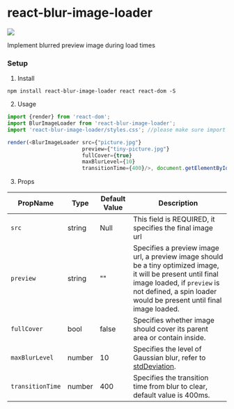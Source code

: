 # react-blur-image-loader

![](https://cdn.rawgit.com/MarkoCen/react-blur-image-loader/3cf93750/samples/1.gif)

Implement blurred preview image during load times

### Setup
1. Install
```
npm install react-blur-image-loader react react-dom -S
```
2. Usage

```javascript
import {render} from 'react-dom';
import BlurImageLoader from 'react-blur-image-loader';
import 'react-blur-image-loader/styles.css'; //please make sure import the stylesheet

render(<BlurImageLoader src={"picture.jpg"} 
                        preview={"tiny-picture.jpg"} 
                        fullCover={true}
                        maxBlurLevel={10}
                        transitionTime={400}/>, document.getElementById("root"));
```
3. Props

PropName | Type | Default Value | Description
--- | --- | --- | ---
`src` | string | Null | This field is REQUIRED, it specifies the final image url
`preview` | string | "" | Specifies a preview image url, a preview image should be a tiny optimized image, it will be present until final image loaded, if `preview` is not defined, a spin loader would be present until final image loaded.
`fullCover` | bool | false | Specifies whether image should cover its parent area or contain inside.
`maxBlurLevel` | number | 10 | Specifies the level of Gaussian blur, refer to [stdDeviation](https://developer.mozilla.org/en-US/docs/Web/SVG/Attribute/stdDeviation). 
`transitionTime` | number | 400 | Specifies the transition time from blur to clear, default value is 400ms.
